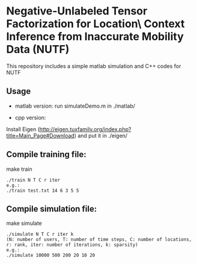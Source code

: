 # Negative-Unlabeled Tensor Factorization for Location\\ Context Inference from Inaccurate Mobility Data (NUTF)

This repository includes a simple matlab simulation and C++ codes for NUTF

## Usage
* matlab version: run simulateDemo.m in ./matlab/

* cpp version: 

Install Eigen (http://eigen.tuxfamily.org/index.php?title=Main_Page#Download) and put it in ./eigen/

Compile training file:
----------
make train

```
./train N T C r iter
e.g.:
./train test.txt 14 6 3 5 5
```

Compile simulation file:
----------
make simulate
```
./simulate N T C r iter k
(N: number of users, T: number of time steps, C: number of locations, r: rank, iter: number of iterations, k: sparsity)
e.g.:
./simulate 10000 500 200 20 10 20
```
